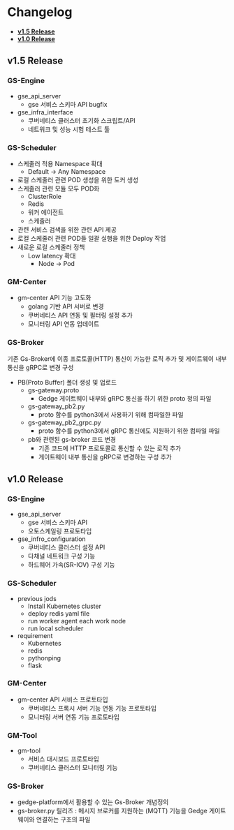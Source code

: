 # Changelog

- __[v1.5 Release](https://github.com/gedge-platform/gedge-platform/blob/master/CHANGELOG.md#v15-release)__
- __[v1.0 Release](https://github.com/gedge-platform/gedge-platform/blob/master/CHANGELOG.md#v10-release)__

## v1.5 Release

### GS-Engine
- gse_api_server
    - gse 서비스 스키마 API bugfix
- gse_infra_interface
    - 쿠버네티스 클러스터 초기화 스크립트/API
    - 네트워크 및 성능 시험 테스트 툴

### GS-Scheduler
- 스케줄러 적용 Namespace 확대
    - Default -> Any Namespace
- 로컬 스케줄러 관련 POD 생성을 위한 도커 생성
- 스케줄러 관련 모듈 모두 POD화
    - ClusterRole
    - Redis
    - 워커 에이전트
    - 스케줄러
- 관련 서비스 검색을 위한 관련 API 제공
- 로컬 스케줄러 관련 POD들 일괄 실행을 위한 Deploy 작업
- 새로운 로컬 스케줄러 정책
    - Low latency 확대
        - Node -> Pod

### GM-Center
- gm-center API 기능 고도화
    - golang 기반 API 서버로 변경
    - 쿠버네티스 API 연동 및 필터링 설정 추가
    - 모니터링 API 연동 업데이트

### GS-Broker
기존 Gs-Broker에 이종 프로토콜(HTTP) 통신이 가능한 로직 추가 및 게이트웨이 내부 통신을 gRPC로 변경 구성

- PB(Proto Buffer) 폴더 생성 및 업로드
    - gs-gateway.proto
        - Gedge 게이트웨이 내부와 gRPC 통신을 하기 위한 proto 정의 파일
    - gs-gateway_pb2.py
        - proto 함수를 python3에서 사용하기 위해 컴파일한 파일
    - gs-gateway_pb2_grpc.py
        - proto 함수를 python3에서 gRPC 통신에도 지원하기 위한 컴파일 파일
    - pb와 관련된 gs-broker 코드 변경
        - 기존 코드에 HTTP 프로토콜로 통신할 수 있는 로직 추가
        - 게이트웨이 내부 통신을 gRPC로 변경하는 구성 추가


## v1.0 Release

### GS-Engine
- gse_api_server
    - gse 서비스 스키마 API
    - 오토스케일링 프로토타입
- gse_infro_configuration
    - 쿠버네티스 클러스터 설정 API
    - 다채널 네트워크 구성 기능
    - 하드웨어 가속(SR-IOV) 구성 기능

### GS-Scheduler
- previous jods
    - Install Kubernetes cluster
    - deploy redis yaml file
    - run worker agent each work node
    - run local scheduler
- requirement
    - Kubernetes
    - redis
    - pythonping
    - flask

### GM-Center
- gm-center API 서비스 프로토타입
    - 쿠버네티스 프록시 서버 기능 연동 기능 프로토타입
    - 모니터링 서버 연동 기능 프로토타입

### GM-Tool
- gm-tool
    - 서비스 대시보드 프로토타입
    - 쿠버네티스 클러스터 모니터링 기능

### GS-Broker
- gedge-platform에서 활용할 수 있는 Gs-Broker 개념정의
- gs-broker.py 릴리즈 : 메시지 브로커를 지원하는 (MQTT) 기능을 Gedge 게이트웨이와 연결하는 구조의 파일


